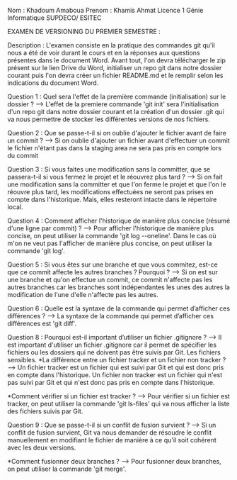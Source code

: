 Nom : Khadoum Amaboua
Prenom : Khamis Ahmat
Licence 1 Génie Informatique
SUPDECO/ ESITEC

EXAMEN DE VERSIONING DU PREMIER SEMESTRE :

Description : L'examen consiste en la pratique des commandes git qu'il nous a été de voir durant le cours et en la réponses aux questions présentes dans 
le document Word. Avant tout, l'on devra télécharger le zip présent sur le lien Drive du Word, initialiser un repo git dans notre dossier courant puis
l'on devra créer un fichier README.md et le remplir selon les indications du document Word.

Question 1 : Quel sera l'effet de la première commande (initialisation) sur le dossier ?
--> L'effet de la premiere commande 'git init' sera l'initialisation d'un repo git dans notre dossier courant et la création d'un dossier .git qui va nous
permettre de stocker les différentes versions de nos fichiers.

Question 2 : Que se passe-t-il si on oublie d'ajouter le fichier avant de faire un commit ?
--> Si on oublie d'ajouter un fichier avant d'effectuer un commit le fichier n'étant pas dans la staging area ne sera pas pris en compte lors du commit 

Question 3 : Si vous faites une modification sans la committer, que se passera-t-il si vous fermez le projet et le réouvrez plus tard ?
--> Si on fait une modification sans la committer et que l'on ferme le projet et que l'on le réouvre plus tard, les modifications effectuées ne seront pas prises en compte dans l'historique. Mais, elles resteront intacte dans le répertoire local.

Question 4 : Comment afficher l'historique de manière plus concise (résumé d'une ligne par commit) ?
--> Pour afficher l'historique de manière plus concise, on peut utiliser la commande 'git log --oneline'. Dans le cas où m'on ne veut pas l'afficher de manière plus
concise, on peut utiliser la commande 'git log'.

Question 5 : Si vous êtes sur une branche et que vous commitez, est-ce que ce commit affecte les autres branches ? Pourquoi ?
--> Si on est sur une branche et qu'on effectue un commit, ce commit n'affecte pas les autres branches car les branches sont indépendantes les unes des autres
la modification de l'une d'elle n'affecte pas les autres.

Question 6 : Quelle est la syntaxe de la commande qui permet d’afficher ces différences ?
--> La syntaxe de la commande qui permet d’afficher ces différences est 'git diff'.

Question 8 : Pourquoi est-il important d’utiliser un fichier .gitignore ?
--> Il est important d'utiliser un fichier .gitignore car il permet de spécifier les fichiers ou les dossiers qui ne doivent pas être suivis par Git. Les fichiers sensibles.
*La différence entre un fichier tracker et un fichier non tracker ?
--> Un fichier tracker est un fichier qui est suivi par Git et qui est donc pris en compte dans l'historique. Un fichier non tracker est un fichier qui n'est pas suivi par Git et qui n'est donc pas pris en compte dans l'historique.

*Comment vérifier si un fichier est tracker ?
--> Pour vérifier si un fichier est tracker, on peut utiliser la commande 'git ls-files' qui va nous afficher la liste des fichiers suivis par Git.

Question 9 : Que se passe-t-il si un conflit de fusion survient ?
--> Si un conflit de fusion survient, Git va nous demander de résoudre le conflit manuellement en modifiant le fichier de manière à ce qu'il soit cohérent avec les deux versions.

*Comment fusionner deux branches ?
--> Pour fusionner deux branches, on peut utiliser la commande 'git merge'.
